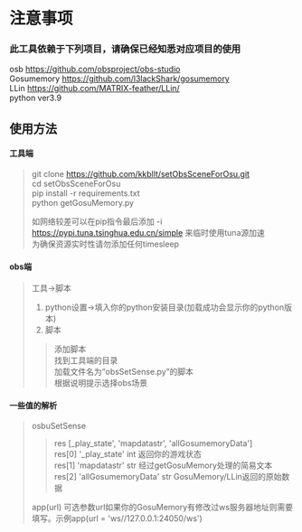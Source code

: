 # 注意事项

### 此工具依赖于下列项目，请确保已经知悉对应项目的使用
osb https://github.com/obsproject/obs-studio  
Gosumemory https://github.com/l3lackShark/gosumemory  
LLin https://github.com/MATRIX-feather/LLin/  
python  ver3.9

   
## 使用方法  
#### 工具端  
>git clone https://github.com/kkbllt/setObsSceneForOsu.git  
>cd setObsSceneForOsu  
>pip install -r requirements.txt  
>python getGosuMemory.py  
>  
>如网络较差可以在pip指令最后添加 -i https://pypi.tuna.tsinghua.edu.cn/simple 来临时使用tuna源加速  
>为确保资源实时性请勿添加任何timesleep
  
  
#### obs端
>工具->脚本  
>1. python设置->填入你的python安装目录(加载成功会显示你的python版本)  
>2. 脚本  
>>添加脚本  
>>找到工具端的目录  
>>加载文件名为“obsSetSense.py”的脚本  
>>根据说明提示选择obs场景  
  
  
#### 一些值的解析
>osbuSetSense  
>>res \[_play_state', 'mapdatastr', 'allGosumemoryData'\]  
>>res\[0\] '_play_state' int 返回你的游戏状态  
>>res\[1\] 'mapdatastr' str 经过getGosuMemory处理的简易文本  
>>res\[2\] 'allGosumemoryData' str GosuMemory/LLin返回的原始数据  
>
>app(url) 可选参数url如果你的GosuMemory有修改过ws服务器地址则需要填写。示例app(url = 'ws//127.0.0.1:24050/ws')
